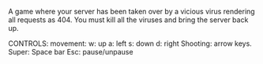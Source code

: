 A game where your server has been taken over by a vicious virus rendering all requests as 404. You must kill all the viruses and bring the server back up.

CONTROLS:
movement: 
w: up
a: left
s: down
d: right
Shooting: arrow keys.
Super: Space bar
Esc: pause/unpause